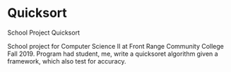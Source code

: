 # Quicksort
School Project Quicksort

School project for Computer Science II at Front Range Community College Fall 2019. Program had student, me, write a quicksoret algorithm given a framework, which also test for accuracy. 
